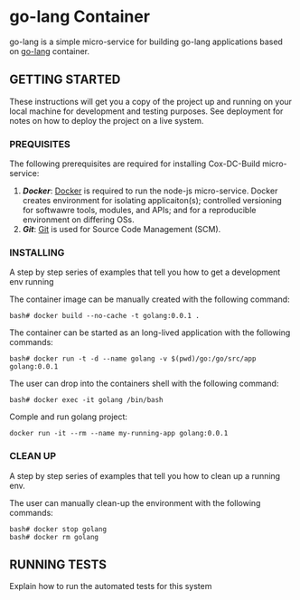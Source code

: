 # go-lang Container

go-lang is a simple micro-service for building go-lang applications based on [go-lang](https://hub.docker.com/_/golang) container.

## GETTING STARTED

These instructions will get you a copy of the project up and running on your local machine for development and testing purposes. See deployment for notes on how to deploy the project on a live system.

### PREQUISITES
The following prerequisites are required for installing Cox-DC-Build micro-service:
1.	***Docker***: [Docker](https://docs.docker.com/install/linux/docker-ce/ubuntu/) is required to run the node-js micro-service.  Docker creates environment for isolating applicaiton(s); controlled versioning for softwawre tools, modules, and APIs; and for a reproducible environment on differing OSs.
2.	***Git***: [Git]() is used for Source Code Management (SCM).

### INSTALLING

A step by step series of examples that tell you how to get a development env running

The container image can be manually created with the following command:
```
bash# docker build --no-cache -t golang:0.0.1 .
```

The container can be started as an long-lived application with the following commands:
```
bash# docker run -t -d --name golang -v $(pwd)/go:/go/src/app golang:0.0.1
```

The user can drop into the containers shell with the following command:
```
bash# docker exec -it golang /bin/bash
```

Comple and run golang project:
```
docker run -it --rm --name my-running-app golang:0.0.1
```

### CLEAN UP
A step by step series of examples that tell you how to clean up a running env.

The user can manually clean-up the environment with the following commands:
```
bash# docker stop golang
bash# docker rm golang
```

## RUNNING TESTS

Explain how to run the automated tests for this system